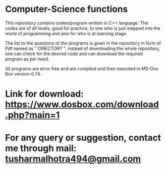# Computer-Science functions

This repository contains codes/program written in C++ language. The codes are of all levels, good for practice, to one who is just stepped into the world of programming and also for who is at learning stage.

The list to the questions of the programs is given in the repository in form of Pdf named as " DIRECTORY ", instead of downloading the whole repository, one can check for the desired code and can download the required program as per need.

All programs are error free and are compiled and then executed in MS-Dos Box version-0.74.

# Link for download: https://www.dosbox.com/download.php?main=1

# For any query or suggestion, contact me through mail: tusharmalhotra494@gmail.com
